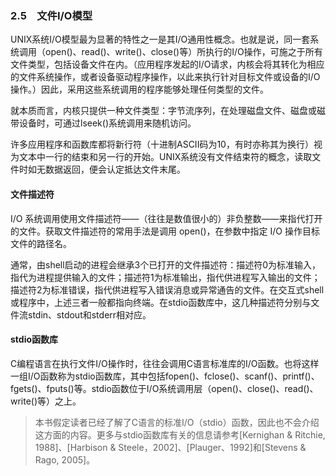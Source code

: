 ### 2.5　文件I/O模型

UNIX系统I/O模型最为显著的特性之一是其I/O通用性概念。也就是说，同一套系统调用（open()、read()、write()、close()等）所执行的I/O操作，可施之于所有文件类型，包括设备文件在内。（应用程序发起的I/O请求，内核会将其转化为相应的文件系统操作，或者设备驱动程序操作，以此来执行针对目标文件或设备的I/O操作。）因此，采用这些系统调用的程序能够处理任何类型的文件。

就本质而言，内核只提供一种文件类型：字节流序列，在处理磁盘文件、磁盘或磁带设备时，可通过lseek()系统调用来随机访问。

许多应用程序和函数库都将新行符（十进制ASCII码为10，有时亦称其为换行）视为文本中一行的结束和另一行的开始。UNIX系统没有文件结束符的概念，读取文件时如无数据返回，便会认定抵达文件末尾。

#### 文件描述符

I/O 系统调用使用文件描述符——（往往是数值很小的）非负整数——来指代打开的文件。获取文件描述符的常用手法是调用 open()，在参数中指定 I/O 操作目标文件的路径名。

通常，由shell启动的进程会继承3个已打开的文件描述符：描述符0为标准输入，指代为进程提供输入的文件；描述符1为标准输出，指代供进程写入输出的文件；描述符2为标准错误，指代供进程写入错误消息或异常通告的文件。在交互式shell或程序中，上述三者一般都指向终端。在stdio函数库中，这几种描述符分别与文件流stdin、stdout和stderr相对应。

#### stdio函数库

C编程语言在执行文件I/O操作时，往往会调用C语言标准库的I/O函数。也将这样一组I/O函数称为stdio函数库，其中包括fopen()、fclose()、scanf()、printf()、fgets()、fputs()等。stdio函数位于I/O系统调用层（open()、close()、read()、write()等）之上。

> 本书假定读者已经了解了C语言的标准I/O（stdio）函数，因此也不会介绍这方面的内容。更多与stdio函数库有关的信息请参考[Kernighan & Ritchie, 1988]、[Harbison & Steele，2002]、[Plauger、1992]和[Stevens & Rago, 2005]。

